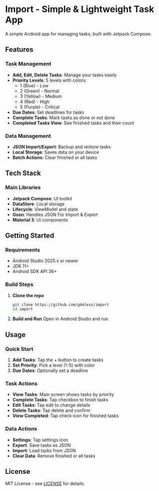 # Import - Simple & Lightweight Task App

A simple Android app for managing tasks, built with Jetpack Compose.

## Features

### Task Management
- **Add, Edit, Delete Tasks**: Manage your tasks easily
- **Priority Levels**: 5 levels with colors:
    - 1 (Blue) - Low
    - 2 (Green) - Normal
    - 3 (Yellow) - Medium
    - 4 (Red) - High
    - 5 (Purple) - Critical
- **Due Dates**: Set deadlines for tasks
- **Complete Tasks**: Mark tasks as done or not done
- **Completed Tasks View**: See finished tasks and their count

### Data Management
- **JSON Import/Export**: Backup and restore tasks
- **Local Storage**: Saves data on your device
- **Batch Actions**: Clear finished or all tasks

## Tech Stack

### Main Libraries
- **Jetpack Compose**: UI toolkit
- **DataStore**: Local storage
- **Lifecycle**: ViewModel and state
- **Gson**: Handles JSON For Import & Export
- **Material 3**: UI components

## Getting Started

### Requirements
- Android Studio 2025.x or newer
- JDK 11+
- Android SDK API 36+

### Build Steps

1. **Clone the repo**
     ```bash
     git clone https://github.com/g4mless/import
     cd import
     ```

2. **Build and Run**
     Open in Android Studio and run.

## Usage

### Quick Start
1. **Add Tasks**: Tap the + button to create tasks
2. **Set Priority**: Pick a level (1-5) with color
3. **Due Dates**: Optionally set a deadline

### Task Actions
- **View Tasks**: Main screen shows tasks by priority
- **Complete Tasks**: Tap checkbox to finish tasks
- **Edit Tasks**: Tap edit to change details
- **Delete Tasks**: Tap delete and confirm
- **View Completed**: Tap check icon for finished tasks

### Data Actions
- **Settings**: Tap settings icon
- **Export**: Save tasks as JSON
- **Import**: Load tasks from JSON
- **Clear Data**: Remove finished or all tasks

## License

MIT License - see [LICENSE](LICENSE) for details.
